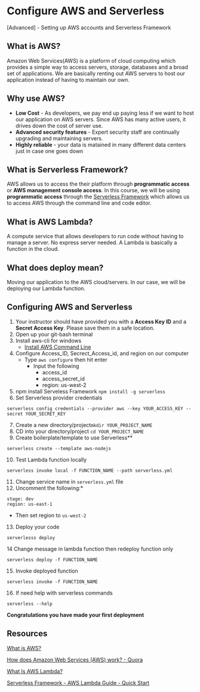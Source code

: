 # Configure AWS and Serverless
[Advanced] - Setting up AWS accounts and Serverless Framework

## What is AWS?
Amazon Web Services(AWS) is a platform of cloud computing which provides a simple way to access servers, storage, databases and a broad set of applications. We are basically renting out AWS servers to host our application instead of having to maintain our own.

## Why use AWS?
- **Low Cost** - As developers, we pay end up paying less if we want to host our application on AWS servers. Since AWS has many active users, it drives down the cost of server use. 
- **Advanced security features** - Expert security staff are continually upgrading and maintaining servers. 
- **Highly reliable** - your data is matained in many different data centers just in case one goes down

## What is Serverless Framework?
AWS allows us to access the their platform through **programmatic access** or **AWS management console access**. In this course, we will be using **programmatic access** through the [Serverless Framework](https://serverless.com/) which allows us to access AWS through the command line and code editor.  

## What is AWS Lambda?
A compute service that allows developers to run code without having to manage a server. No express server needed. A Lambda is basically a function in the cloud. 

## What does deploy mean?
Moving our application to the AWS cloud/servers. In our case, we will be deploying our Lambda function. 

## Configuring AWS and Serverless

1. Your instructor should have provided you with a **Access Key ID** and a **Secret Access Key**. Please save them in a safe location.
2. Open up your git-bash terminal
3. Install aws-cli for windows 
    - [Install AWS Command Line](https://docs.aws.amazon.com/cli/latest/userguide/awscli-install-windows.html)
3. Configure Access_ID, Secrect_Access_id, and region on our computer
    - Type `aws configure` then hit enter
      - Input the following 
        - access_id 
        - access_secret_id
        - region: us-west-2
5. npm install Serveless Framework `npm install -g serverless`
6. Set Serverless provider credentials
  ```
  serverless config credentials --provider aws --key YOUR_ACCESS_KEY --secret YOUR_SECRET_KEY
  ```
7. Create a new directory/project`mkdir YOUR_PROJECT_NAME`
8. CD into your directory/project `cd YOUR_PROJECT_NAME`
9. Create boilerplate/template to use Serverless**
```
serverless create --template aws-nodejs
```
10. Test Lambda function locally
 ```
 serverless invoke local -f FUNCTION_NAME --path serverless.yml
 ```
11. Change service name in `serverless.yml` file
12. Uncomment the following:* 
```
stage: dev
region: us-east-1
```
  - Then set region to `us-west-2`

13. Deploy your code
```
serverlesss deploy
```
14 Change message in lambda function then redeploy function only
```
serverless deploy -f FUNCTION_NAME
```
15. Invoke deployed function
```
serverless invoke -f FUNCTION_NAME
```
16. If need help with serverless commands
```
serverless --help
```
**Congratulations you have made your first deployment**

## Resources
[What is AWS?](https://aws.amazon.com/what-is-aws/)

[How does Amazon Web Services (AWS) work? - Quora](https://www.quora.com/How-does-Amazon-Web-Services-AWS-work)

[What Is AWS Lambda?](https://docs.aws.amazon.com/lambda/latest/dg/welcome.html)

[Serverless Framework - AWS Lambda Guide - Quick Start](https://serverless.com/framework/docs/providers/aws/guide/quick-start/)

